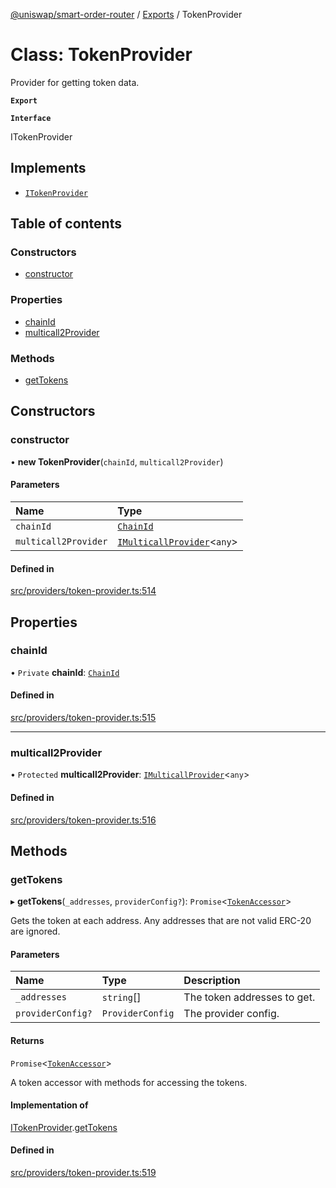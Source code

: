 [@uniswap/smart-order-router](../README.md) / [Exports](../modules.md) / TokenProvider

# Class: TokenProvider

Provider for getting token data.

**`Export`**

**`Interface`**

ITokenProvider

## Implements

- [`ITokenProvider`](../interfaces/ITokenProvider.md)

## Table of contents

### Constructors

- [constructor](TokenProvider.md#constructor)

### Properties

- [chainId](TokenProvider.md#chainid)
- [multicall2Provider](TokenProvider.md#multicall2provider)

### Methods

- [getTokens](TokenProvider.md#gettokens)

## Constructors

### constructor

• **new TokenProvider**(`chainId`, `multicall2Provider`)

#### Parameters

| Name | Type |
| :------ | :------ |
| `chainId` | [`ChainId`](../enums/ChainId.md) |
| `multicall2Provider` | [`IMulticallProvider`](IMulticallProvider.md)<`any`\> |

#### Defined in

[src/providers/token-provider.ts:514](https://github.com/Uniswap/smart-order-router/blob/10190c3/src/providers/token-provider.ts#L514)

## Properties

### chainId

• `Private` **chainId**: [`ChainId`](../enums/ChainId.md)

#### Defined in

[src/providers/token-provider.ts:515](https://github.com/Uniswap/smart-order-router/blob/10190c3/src/providers/token-provider.ts#L515)

___

### multicall2Provider

• `Protected` **multicall2Provider**: [`IMulticallProvider`](IMulticallProvider.md)<`any`\>

#### Defined in

[src/providers/token-provider.ts:516](https://github.com/Uniswap/smart-order-router/blob/10190c3/src/providers/token-provider.ts#L516)

## Methods

### getTokens

▸ **getTokens**(`_addresses`, `providerConfig?`): `Promise`<[`TokenAccessor`](../modules.md#tokenaccessor)\>

Gets the token at each address. Any addresses that are not valid ERC-20 are ignored.

#### Parameters

| Name | Type | Description |
| :------ | :------ | :------ |
| `_addresses` | `string`[] | The token addresses to get. |
| `providerConfig?` | `ProviderConfig` | The provider config. |

#### Returns

`Promise`<[`TokenAccessor`](../modules.md#tokenaccessor)\>

A token accessor with methods for accessing the tokens.

#### Implementation of

[ITokenProvider](../interfaces/ITokenProvider.md).[getTokens](../interfaces/ITokenProvider.md#gettokens)

#### Defined in

[src/providers/token-provider.ts:519](https://github.com/Uniswap/smart-order-router/blob/10190c3/src/providers/token-provider.ts#L519)
